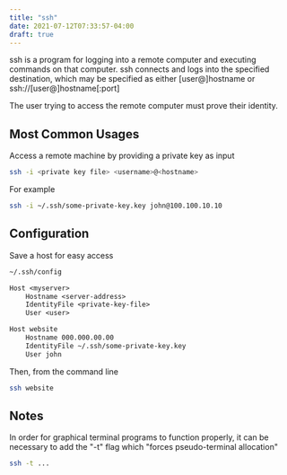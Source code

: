 ```yaml
---
title: "ssh"
date: 2021-07-12T07:33:57-04:00
draft: true
---
```


ssh is a program for logging into a remote computer and executing commands
on that computer. ssh connects and logs into the specified destination,
which may be specified as either [user@]hostname or ssh://[user@]hostname[:port]

The user trying to access the remote computer must prove their identity.

## Most Common Usages

Access a remote machine by providing a private key as input

```sh
ssh -i <private key file> <username>@<hostname> 
```

For example

```sh
ssh -i ~/.ssh/some-private-key.key john@100.100.10.10 
```

## Configuration

Save a host for easy access

```txt
~/.ssh/config

Host <myserver>
    Hostname <server-address>
    IdentityFile <private-key-file>
    User <user>

Host website
    Hostname 000.000.00.00
    IdentityFile ~/.ssh/some-private-key.key
    User john
```

Then, from the command line

```sh
ssh website
```

## Notes

In order for graphical terminal programs to function properly, it can be
necessary to add the "-t" flag which "forces pseudo-terminal allocation"

```sh
ssh -t ...
```


